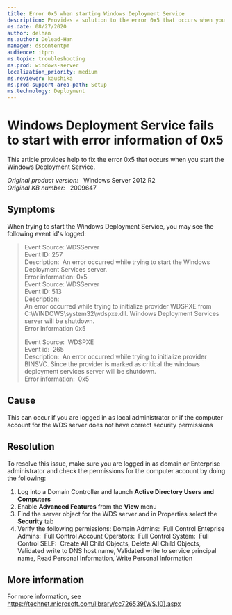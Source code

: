 ```yaml
---
title: Error 0x5 when starting Windows Deployment Service
description: Provides a solution to the error 0x5 that occurs when you start the Windows Deployment Service.
ms.date: 08/27/2020
author: delhan
ms.author: Delead-Han
manager: dscontentpm
audience: itpro
ms.topic: troubleshooting
ms.prod: windows-server
localization_priority: medium
ms.reviewer: kaushika
ms.prod-support-area-path: Setup
ms.technology: Deployment
---
```

# Windows Deployment Service fails to start with error information of 0x5

This article provides help to fix the error 0x5 that occurs when you start the Windows Deployment Service.

_Original product version:_ &nbsp; Windows Server 2012 R2  
_Original KB number:_ &nbsp; 2009647

## Symptoms

When trying to start the Windows Deployment Service, you may see the following event id's logged:

> Event Source: WDSServer  
Event ID: 257  
Description:  
An error occurred while trying to start the Windows  Deployment Services server.  
Error information: 0x5  
Event Source: WDSServer  
Event ID: 513  
Description:  
An error occurred while trying to initialize provider WDSPXE from C:\WINDOWS\system32\wdspxe.dll. Windows Deployment Services server will be shutdown.  
Error Information 0x5  
>
> Event Source:  WDSPXE  
Event id:  265  
Description:  
An error occurred while trying to initialize provider BINSVC. Since the provider is marked as critical the windows deployment services server will be shutdown.  
Error information:  0x5

## Cause

This can occur if you are logged in as local administrator or if the computer account for the WDS server does not have correct security permissions

## Resolution

To resolve this issue, make sure you are logged in as domain or Enterprise administrator and check the permissions for the computer account by doing the following: 
1. Log into a Domain Controller and launch **Active Directory Users and Computers**  
2. Enable **Advanced Features** from the **View** menu
3. Find the server object for the WDS server and in Properties select the **Security** tab
4. Verify the following permissions: Domain Admins:  Full Control
Enteprise Admins:  Full Control
Account Operators:  Full Control
System:  Full Control
SELF:  Create All Child Objects, Delete All Child Objects, Validated write to DNS host name, Validated write to service principal name, Read Personal Information, Write Personal Information

## More information

For more information, see https://technet.microsoft.com/library/cc726539(WS.10).aspx
